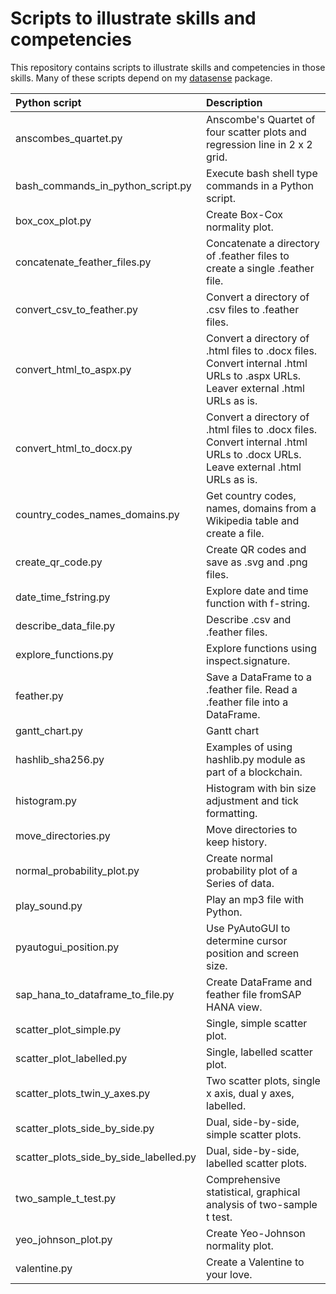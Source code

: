 # Scripts to illustrate skills and competencies

This repository contains scripts to illustrate skills and competencies in those skills. Many of these scripts depend on my [datasense](https://github.com/gillespilon/datasense) package.

| Python script                          | Description                                                                                                                     |
| :---                                   | :---                                                                                                                            |
| anscombes_quartet.py                   | Anscombe's Quartet of four scatter plots and regression line in 2 x 2 grid.                                                     |
| bash_commands_in_python_script.py      | Execute bash shell type commands in a Python script.                                                                            |
| box_cox_plot.py                        | Create Box-Cox normality plot.                                                                                                  |
| concatenate_feather_files.py           | Concatenate a directory of .feather files to create a single .feather file.                                                     |
| convert_csv_to_feather.py              | Convert a directory of .csv files to .feather files.                                                                            |
| convert_html_to_aspx.py                | Convert a directory of .html files to .docx files. Convert internal .html URLs to .aspx URLs. Leaver external .html URLs as is. |
| convert_html_to_docx.py                | Convert a directory of .html files to .docx files. Convert internal .html URLs to .docx URLs. Leave external .html URLs as is.  |
| country_codes_names_domains.py         | Get country codes, names, domains from a Wikipedia table and create a file.                                                     |
| create_qr_code.py                      | Create QR codes and save as .svg and .png files.                                                                                |
| date_time_fstring.py                   | Explore date and time function with f-string.                                                                                   |
| describe_data_file.py                  | Describe .csv and .feather files.                                                                                               |
| explore_functions.py                   | Explore functions using inspect.signature.                                                                                      |
| feather.py                             | Save a DataFrame to a .feather file. Read a .feather file into a DataFrame.                                                     |
| gantt_chart.py                         | Gantt chart                                                                                                                     |
| hashlib_sha256.py                      | Examples of using hashlib.py module as part of a blockchain.                                                                    |
| histogram.py                           | Histogram with bin size adjustment and tick formatting.                                                                         |
| move_directories.py                    | Move directories to keep history.                                                                                               |
| normal_probability_plot.py             | Create normal probability plot of a Series of data.                                                                             |
| play_sound.py                          | Play an mp3 file with Python.                                                                                                   |
| pyautogui_position.py                  | Use PyAutoGUI to determine cursor position and screen size.                                                                     |
| sap_hana_to_dataframe_to_file.py       | Create DataFrame and feather file fromSAP HANA view.                                                                            |
| scatter_plot_simple.py                 | Single, simple scatter plot.                                                                                                    |
| scatter_plot_labelled.py               | Single, labelled scatter plot.                                                                                                  |
| scatter_plots_twin_y_axes.py           | Two scatter plots, single x axis, dual y axes, labelled.                                                                        |
| scatter_plots_side_by_side.py          | Dual, side-by-side, simple scatter plots.                                                                                       |
| scatter_plots_side_by_side_labelled.py | Dual, side-by-side, labelled scatter plots.                                                                                     |
| two_sample_t_test.py                   | Comprehensive statistical, graphical analysis of two-sample t test.                                                             |
| yeo_johnson_plot.py                    | Create Yeo-Johnson normality plot.                                                                                              |
| valentine.py                           | Create a Valentine to your love.                                                                                                |
